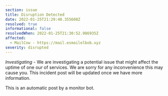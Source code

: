 ```yaml
---
section: issue
title: Disruption Detected
date: 2022-01-25T21:29:48.355608Z
resolved: true
informational: false
resolvedWhen: 2022-01-25T21:30:52.986935Z
affected:
  - MailCow - https://mail.esmailelbob.xyz
severity: disrupted
---
```

*Investigating* - We are investigating a potential issue that might affect the uptime of one our of services. We are sorry for any inconvenience this may cause you. This incident post will be updated once we have more information.

This is an automatic post by a monitor bot.
        